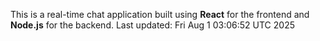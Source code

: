 This is a real-time chat application built using **React** for the frontend and **Node.js** for the backend.
Last updated: Fri Aug  1 03:06:52 UTC 2025
